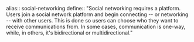 alias:: social-networking
define:: "Social networking requires a platform. Users join a social network platform and begin connecting -- or networking -- with other users. This is done so users can choose who they want to receive communications from. In some cases, communication is one-way, while, in others, it's bidirectional or multidirectional."
